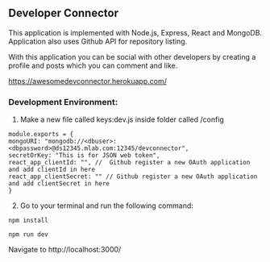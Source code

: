 ## Developer Connector

This application is implemented with Node.js, Express, React and MongoDB. Application also uses Github API for repository listing.

With this application you can be social with other developers by creating a profile and posts which you can comment and like.

https://awesomedevconnector.herokuapp.com/

### Development Environment:

1. Make a new file called keys:dev.js inside folder called /config
```
module.exports = {
mongoURI: "mongodb://<dbuser>:<dbpassword>@ds12345.mlab.com:12345/devconnector",
secretOrKey: "This is for JSON web token",
react_app_clientId: "", //  Github register a new OAuth application and add clientId in here
react_app_clientSecret: "" // Github register a new OAuth application and add clientSecret in here
}
```
2. Go to your terminal and run the following command:
```
npm install
```
```
npm run dev
```

Navigate to http://localhost:3000/
